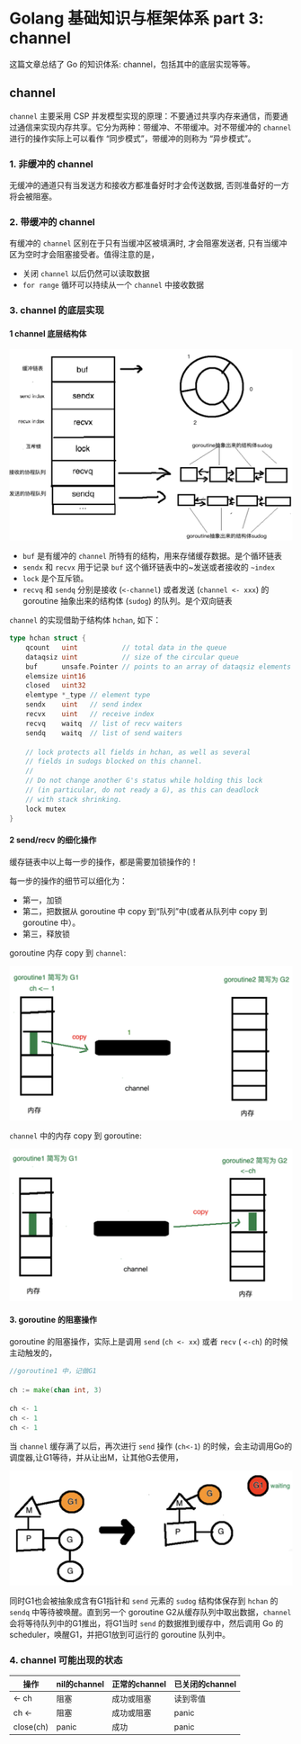 # Golang 基础知识与框架体系 part 3: channel


这篇文章总结了 Go 的知识体系: channel，包括其中的底层实现等等。

<!--more-->


## channel

`channel` 主要采用 CSP 并发模型实现的原理：不要通过共享内存来通信，而要通过通信来实现内存共享。它分为两种：带缓冲、不带缓冲。对不带缓冲的 `channel` 进行的操作实际上可以看作 “同步模式”，带缓冲的则称为 “异步模式”。

### 1. 非缓冲的 channel

无缓冲的通道只有当发送方和接收方都准备好时才会传送数据, 否则准备好的一方将会被阻塞。

### 2. 带缓冲的 channel

有缓冲的 `channel` 区别在于只有当缓冲区被填满时, 才会阻塞发送者, 只有当缓冲区为空时才会阻塞接受者。值得注意的是，

- 关闭 `channel` 以后仍然可以读取数据
- `for range` 循环可以持续从一个 `channel` 中接收数据

### 3. channel 的底层实现

#### 1 channel 底层结构体

![channel1](/channel1.png "图1：channel 底层结构体")

- `buf` 是有缓冲的 `channel` 所特有的结构，用来存储缓存数据。是个循环链表
- `sendx` 和 `recvx` 用于记录 `buf` 这个循环链表中的~发送或者接收的 `~index`
- `lock` 是个互斥锁。
- `recvq` 和 `sendq` 分别是接收 (`<-channel`) 或者发送 (`channel <- xxx`) 的 goroutine 抽象出来的结构体 (`sudog`) 的队列。是个双向链表

`channel` 的实现借助于结构体 `hchan`, 如下：
```go
type hchan struct {
    qcount   uint           // total data in the queue
    dataqsiz uint           // size of the circular queue
    buf      unsafe.Pointer // points to an array of dataqsiz elements
    elemsize uint16
    closed   uint32
    elemtype *_type // element type
    sendx    uint   // send index
    recvx    uint   // receive index
    recvq    waitq  // list of recv waiters
    sendq    waitq  // list of send waiters

    // lock protects all fields in hchan, as well as several
    // fields in sudogs blocked on this channel.
    //
    // Do not change another G's status while holding this lock
    // (in particular, do not ready a G), as this can deadlock
    // with stack shrinking.
    lock mutex
}
```

#### 2 send/recv 的细化操作

缓存链表中以上每一步的操作，都是需要加锁操作的！

每一步的操作的细节可以细化为：

- 第一，加锁
- 第二，把数据从 goroutine 中 copy 到“队列”中(或者从队列中 copy 到 goroutine 中）。
- 第三，释放锁

goroutine 内存 copy 到 `channel`:

![channel2](/channel2.png "图2：内存条 copy 进 channel")

`channel` 中的内存 copy 到 goroutine:

![channel3](/channel3.png "图3：channel 内存 copy 到内存条")

#### 3. goroutine 的阻塞操作

goroutine 的阻塞操作，实际上是调用 `send` (`ch <- xx`) 或者 `recv` ( `<-ch`) 的时候主动触发的，

```go
//goroutine1 中，记做G1

ch := make(chan int, 3)

ch <- 1
ch <- 1
ch <- 1
```

当 `channel` 缓存满了以后，再次进行 `send` 操作 (`ch<-1`) 的时候，会主动调用Go的调度器,让G1等待，并从让出M，让其他G去使用，

![channel4](/channel4.png "图4：Goroutine 调度")

同时G1也会被抽象成含有G1指针和 `send` 元素的 `sudog` 结构体保存到 `hchan` 的 `sendq` 中等待被唤醒。直到另一个 goroutine G2从缓存队列中取出数据，`channel` 会将等待队列中的G1推出，将G1当时 `send` 的数据推到缓存中，然后调用 Go 的 scheduler，唤醒G1，并把G1放到可运行的 goroutine 队列中。

### 4. channel 可能出现的状态

| 操作      | nil的channel | 正常的channel | 已关闭的channel |
| --------- | ------------ | ------------- | --------------- |
| <- ch     | 阻塞         | 成功或阻塞    | 读到零值        |
| ch <-     | 阻塞         | 成功或阻塞    | panic           |
| close(ch) | panic        | 成功          | panic           |

